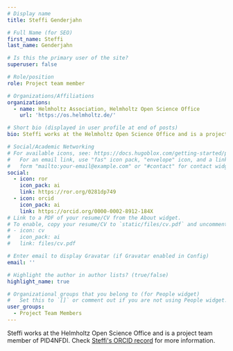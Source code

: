 ```yaml
---
# Display name
title: Steffi Genderjahn

# Full Name (for SEO)
first_name: Steffi
last_name: Genderjahn

# Is this the primary user of the site?
superuser: false

# Role/position
role: Project team member

# Organizations/Affiliations
organizations:
  - name: Helmholtz Association, Helmholtz Open Science Office
    url: 'https://os.helmholtz.de/'

# Short bio (displayed in user profile at end of posts)
bio: Steffi works at the Helmholtz Open Science Office and is a project team member of PID4NFDI.

# Social/Academic Networking
# For available icons, see: https://docs.hugoblox.com/getting-started/page-builder/#icons
#   For an email link, use "fas" icon pack, "envelope" icon, and a link in the
#   form "mailto:your-email@example.com" or "#contact" for contact widget.
social:
  - icon: ror
    icon_pack: ai
    link: https://ror.org/0281dp749
  - icon: orcid
    icon_pack: ai
    link: https://orcid.org/0000-0002-8912-184X
# Link to a PDF of your resume/CV from the About widget.
# To enable, copy your resume/CV to `static/files/cv.pdf` and uncomment the lines below.
# - icon: cv
#   icon_pack: ai
#   link: files/cv.pdf

# Enter email to display Gravatar (if Gravatar enabled in Config)
email: ''

# Highlight the author in author lists? (true/false)
highlight_name: true

# Organizational groups that you belong to (for People widget)
#   Set this to `[]` or comment out if you are not using People widget.
user_groups:
  - Project Team Members
---
```


Steffi works at the Helmholtz Open Science Office and is a project team member of PID4NFDI. Check [Steffi's ORCID record](https://orcid.org/0000-0002-8912-184X) for more information.
